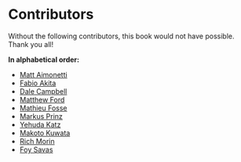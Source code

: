 # Contributors

Without the following contributors, this book would not have possible.
Thank you all!

**In alphabetical order:**

* [Matt     Aimonetti   ](http://merbist.com)
* [Fabio    Akita       ](http://akitaonrails.com)
* [Dale     Campbell    ](http://corrupt.save-state.net/)
* [Matthew  Ford        ](http://github.com/deimos1986)
* [Mathieu  Fosse       ](http://blog.kawooa.org)
* [Markus   Prinz       ](http://blog.nuclearsquid.com/)
* [Yehuda   Katz        ](http://yehudakatz.com)
* [Makoto   Kuwata      ](http://www.kuwata-lab.com/)
* [Rich     Morin       ](http://cfcl.com/rdm)
* [Foy      Savas       ](http://foysavas.com/)

